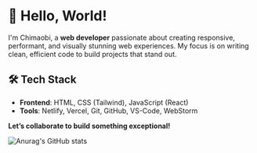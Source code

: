 # 👋 Hello, World!  

I'm Chimaobi, a **web developer** passionate about creating responsive, performant, and visually stunning web experiences. My focus is on writing clean, efficient code to build projects that stand out.  

## 🛠 Tech Stack  
- **Frontend**: HTML, CSS (Tailwind), JavaScript (React)  
- **Tools**: Netlify, Vercel, Git, GitHub, VS-Code, WebStorm  

**Let’s collaborate to build something exceptional!**

![Anurag's GitHub stats](https://github-readme-stats.vercel.app/api?username=icekingroyale&show_icons=true&theme=dark)
